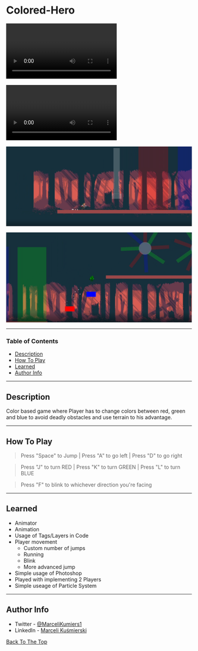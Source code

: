 # Colored-Hero

![mp4](Docs/1.mp4)

![mp4](Docs/2.mp4)

![1](Docs/Screenshot_1.png)

![2](Docs/Screenshot_2.png)



---

### Table of Contents


- [Description](#description)
- [How To Play](#how-to-Play)
- [Learned](#learned)
- [Author Info](#author-info)

---

## Description
Color based game where Player has to change colors between red, green and blue to avoid deadly obstacles and use terrain to his advantage.


---

## How To Play
> Press "Space" to Jump | Press "A" to go left | Press "D" to go right 

> Press "J" to turn RED | Press "K" to turn GREEN | Press "L" to turn BLUE 

> Press "F" to blink to whichever direction you're facing

---

## Learned 
- Animator
- Animation
- Usage of Tags/Layers in Code
- Player movement
    * Custom number of jumps
    - Running
    - Blink
    - More advanced jump
- Simple usage of Photoshop
- Played with implementing 2 Players 
- Simple useage of Particle System





---


## Author Info

- Twitter - [@MarceliKumiers1](https://twitter.com/MarceliKumiers1)
- LinkedIn - [Marceli Kuśmierski](https://www.linkedin.com/in/marceli-ku%C5%9Bmierski-321969165/)


[Back To The Top](#Colored-Hero)
